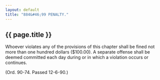 ```yaml
---
layout: default 
title: "884&#46;99 PENALTY."
---
```


{{ page.title }}
----------------

Whoever violates any of the provisions of this chapter shall be fined
not more than one hundred dollars (\$100.00). A separate offense shall
be deemed committed each day during or in which a violation occurs or
continues.

(Ord. 90-74. Passed 12-6-90.)
